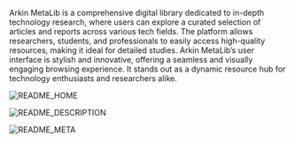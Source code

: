 Arkin MetaLib is a comprehensive digital library dedicated to in-depth technology research, where users can explore a curated selection of articles and reports across various tech fields. The platform allows researchers, students, and professionals to easily access high-quality resources, making it ideal for detailed studies. Arkin MetaLib’s user interface is stylish and innovative, offering a seamless and visually engaging browsing experience. 
It stands out as a dynamic resource hub for technology enthusiasts and researchers alike.

![README_HOME](https://github.com/user-attachments/assets/9494ed27-fe77-4895-8abd-85e400ab1380)

![README_DESCRIPTION](https://github.com/user-attachments/assets/79ae40a5-00b1-47d0-b2f9-4b41776d0df8)

![README_META](https://github.com/user-attachments/assets/82453d75-9ca0-4359-8ec6-f4cb94626971)
